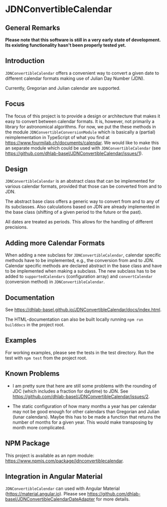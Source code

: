 # JDNConvertibleCalendar

## General Remarks

**Please note that this software is still in a very early state of development. Its existing functionality hasn't been properly tested yet.**

## Introduction

`JDNConvertibleCalendar` offers a convenient way to convert a given date to different calendar formats making use of Julian Day Number (JDN). 

Currently, Gregorian and Julian calendar are supported.

## Focus

The focus of this project is to provide a design or architecture that makes it easy to convert between calendar formats. It is, however, not primarily a library for astronomical algorithms. 
For now, we put the these methods in the module `JDNConvertibleConversionModule` which is basically a (partial) reimplementation in TypeScript of what you find at <https://www.fourmilab.ch/documents/calendar>. 
We would like to make this an separate module which could be used with `JDNConvertibleCalendar` (see <https://github.com/dhlab-basel/JDNConvertibleCalendar/issues/1>).

## Design

`JDNConvertibleCalendar` is an abstract class that can be implemented for various calendar formats, provided that those can be converted from and to JDN. 

The abstract base class offers a generic way to convert from and to any of its subclasses. Also calculations based on JDN are already implemented in the base class (shifting of a given period to the future or the past).

All dates are treated as periods. This allows for the handling of different precisions.

## Adding more Calendar Formats

When adding a new subclass for `JDNConvertibleCalendar`, calendar specific methods have to be implemented, e.g., the conversion from and to JDN. Calendar specific methods are declared abstract in the base class and have to be implemented when making a subclass. The new subclass has to be added to `supportedCalendars` (configuration array) and `convertCalendar` (conversion method) in `JDNConvertibleCalendar`.

## Documentation

See <https://dhlab-basel.github.io/JDNConvertibleCalendar/docs/index.html>.

The HTML-documentation can also be built locally running `npm run builddocs` in the project root.

## Examples

For working examples, please see the tests in the test directory. Run the test with `npm test` from the project root.

## Known Problems

- I am pretty sure that here are still some problems with the rounding of JDC (which includes a fraction for daytime) to JDN. See <https://github.com/dhlab-basel/JDNConvertibleCalendar/issues/2>.

- The static configuration of how many months a year has per calendar may not be good enough for other calendars than Gregorian and Julian (lunar calendars). 
Maybe this has to be made a function that returns the number of months for a given year. This would make transposing by month more complicated.

## NPM Package

This project is available as an npm module: <https://www.npmjs.com/package/jdnconvertiblecalendar>.

## Integration in Angular Material

`JDNConvertibleCalendar` can used with Angular Material (<https://material.angular.io>). Please see <https://github.com/dhlab-basel/JDNConvertibleCalendarDateAdapter> for more details.

